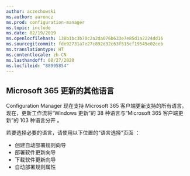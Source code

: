```yaml
---
author: aczechowski
ms.author: aaroncz
ms.prod: configuration-manager
ms.topic: include
ms.date: 02/19/2019
ms.openlocfilehash: 138b1bc3b70c2a2da076b633e7e85d1a2224dd16
ms.sourcegitcommit: fde92731a7e27c892d32c63f515cf19545e02ceb
ms.translationtype: HT
ms.contentlocale: zh-CN
ms.lasthandoff: 08/27/2020
ms.locfileid: "88995854"
---
```

## <a name="additional-languages-for-microsoft-365-updates"></a><a name="bkmk_o365lang"></a> Microsoft 365 更新的其他语言
<!--3555955-->

Configuration Manager 现在支持 Microsoft 365 客户端更新支持的所有语言。 现在，更新工作流将“Windows 更新”的 38 种语言与“Microsoft 365 客户端更新”的 103 种语言分开 。 

若要选择必要的语言，请使用以下位置的“语言选择”页面  ：
- 创建自动部署规则向导
- 部署软件更新向导
- 下载软件更新向导
- 自动部署规则属性

